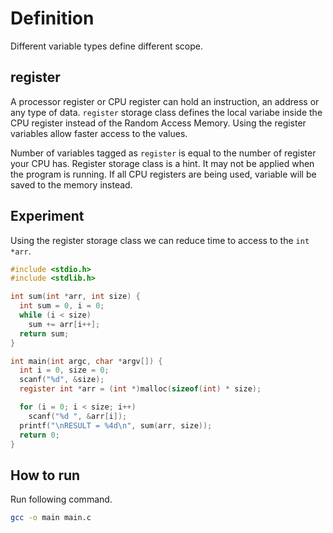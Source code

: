 # Definition

Different variable types define different scope.

## register

A processor register or CPU register can hold an instruction, an address or any
type of data. `register` storage class defines the local variabe inside the CPU
register instead of the Random Access Memory. Using the register variables
allow faster access to the values.

Number of variables tagged as `register` is equal to the number of register your
CPU has. Register storage class is a hint. It may not be applied when the program
is running. If all CPU registers are being used, variable will be saved to the
memory instead.

## Experiment

Using the register storage class we can reduce time to access to the `int *arr`.

```c
#include <stdio.h>
#include <stdlib.h>

int sum(int *arr, int size) {
  int sum = 0, i = 0;
  while (i < size)
    sum += arr[i++];
  return sum;
}

int main(int argc, char *argv[]) {
  int i = 0, size = 0;
  scanf("%d", &size);
  register int *arr = (int *)malloc(sizeof(int) * size);

  for (i = 0; i < size; i++)
    scanf("%d ", &arr[i]);
  printf("\nRESULT = %4d\n", sum(arr, size));
  return 0;
}
```

## How to run

Run following command.

```sh
gcc -o main main.c
```

